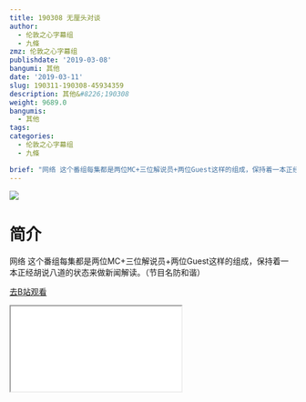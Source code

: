 ```yaml
---
title: 190308 无厘头对谈
author:
  - 伦敦之心字幕组
  - 九條
zmz: 伦敦之心字幕组
publishdate: '2019-03-08'
bangumi: 其他
date: '2019-03-11'
slug: 190311-190308-45934359
description: 其他&#8226;190308
weight: 9689.0
bangumis:
  - 其他
tags:
categories:
  - 伦敦之心字幕组
  - 九條

brief: "网络 这个番组每集都是两位MC+三位解说员+两位Guest这样的组成，保持着一本正经胡说八道的状态来做新闻解读。（节目名防和谐）"
---
```

![](https://i.imgur.com/rLl5Z6y.jpg)
# 简介  
网络
这个番组每集都是两位MC+三位解说员+两位Guest这样的组成，保持着一本正经胡说八道的状态来做新闻解读。（节目名防和谐）  

[去B站观看](https://www.bilibili.com/video/av45934359/)
<div class ="resp-container"><iframe class="testiframe" src="//player.bilibili.com/player.html?aid=45934359"", scrolling="no", allowfullscreen="true" > </iframe></div> 

